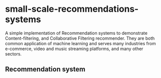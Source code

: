 # small-scale-recommendations-systems
A simple implementation of Recommendation systems to demonstrate Content-filtering, and Collaborative Filtering recommender. They are both common application of machine learning and serves many industries from e-commerce, video and music streaming platforms, and many other sectors.  

## Recommendation system
